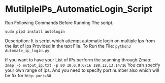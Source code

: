 # MutilpleIPs_AutomaticLogin_Script
Run Following Commands Before Running The script.

`sudo pip3 install autologin`

Description:
It is script which attempt automatic login on multiple Ips from the list of Ips Provided in the text File.
To Run the File:
`python3 Automate_ip_login.py`

If you want to have your List of IPs perform the scanning through Zmap:
`zmap -o output_ip.txt -p 80 10.0.0.0/16 188.12.13.14/16`
You can specify your own range of Ips.
And you need to specify port number also which will be fix for `http port=80`
